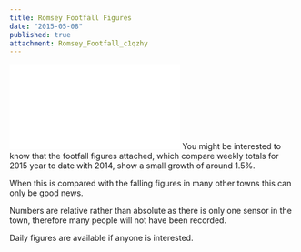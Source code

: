 ```yaml
---
title: Romsey Footfall Figures
date: "2015-05-08"
published: true
attachment: Romsey_Footfall_c1qzhy
---
```


![Footfall Figures]({{site.baseurl}}/http://res.cloudinary.com/romsey-chamber/image/upload/v1434530386/Romsey_Footfall_c1qzhy.pdf)
You might be interested to know that the footfall figures attached, which compare weekly totals for 2015 year to date with 2014, show a small growth of around 1.5%.

When this is compared with the falling figures in many other towns this can only be good news.

Numbers are relative rather than absolute as there is only one sensor in the town, therefore many people will not have been recorded.

Daily figures are available if anyone is interested.

